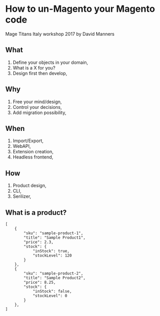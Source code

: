 # How to un-Magento your Magento code

Mage Titans Italy workshop 2017 by David Manners

## What

1. Define your objects in your domain,
2. What is a X for you?
3. Design first then develop,

## Why

1. Free your mind/design,
2. Control your decisions,
3. Add migration possibility,

## When

1. Import/Export,
2. WebAPI,
3. Extension creation,
4. Headless frontend,

## How

1. Product design,
2. CLI,
3. Serilizer,

## What is a product?

```
[
    {
        "sku": "sample-product-1",
        "title": "Sample Product1",
        "price": 2.3,
        "stock": {
            "inStock": true,
            "stockLevel": 120
        }
    },
    {
        "sku": "sample-product-2",
        "title": "Sample Product2",
        "price": 8.25,
        "stock": {
            "inStock": false,
            "stockLevel": 0
        }
    },
]
```